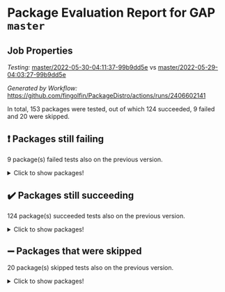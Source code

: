 # Package Evaluation Report for GAP `master`

## Job Properties

*Testing:* [master/2022-05-30-04:11:37-99b9dd5e](https://github.com/fingolfin/PackageDistro/blob/data/reports/master/2022-05-30-04:11:37-99b9dd5e) vs [master/2022-05-29-04:03:27-99b9dd5e](https://github.com/fingolfin/PackageDistro/blob/data/reports/master/2022-05-29-04:03:27-99b9dd5e)

*Generated by Workflow:* https://github.com/fingolfin/PackageDistro/actions/runs/2406602141

In total, 153 packages were tested, out of which 124 succeeded, 9 failed and 20 were skipped.

## :exclamation: Packages still failing

9 package(s) failed tests also on the previous version.
<details><summary>Click to show packages!</summary>

- fining 1.4.1 [(failure)](https://github.com/fingolfin/PackageDistro/runs/6648261263?check_suite_focus=true)
- francy 1.2.4 [(failure)](https://github.com/fingolfin/PackageDistro/runs/6648261470?check_suite_focus=true)
- hap 1.39 [(failure)](https://github.com/fingolfin/PackageDistro/runs/6648261827?check_suite_focus=true)
- normalizinterface 1.3.2 [(failure)](https://github.com/fingolfin/PackageDistro/runs/6648263239?check_suite_focus=true)
- packagemanager 1.2 [(failure)](https://github.com/fingolfin/PackageDistro/runs/6648263565?check_suite_focus=true)
- rcwa 4.6.4 [(failure)](https://github.com/fingolfin/PackageDistro/runs/6648264271?check_suite_focus=true)
- recog 1.3.2 [(failure)](https://github.com/fingolfin/PackageDistro/runs/6648264454?check_suite_focus=true)
- semigroups 4.0.0 [(failure)](https://github.com/fingolfin/PackageDistro/runs/6648264810?check_suite_focus=true)
- ugaly 4.0.2 [(failure)](https://github.com/fingolfin/PackageDistro/runs/6648265603?check_suite_focus=true)
</details>

## :heavy_check_mark: Packages still succeeding

124 package(s) succeeded tests also on the previous version.
<details><summary>Click to show packages!</summary>

- ace 5.4 [(success)](https://github.com/fingolfin/PackageDistro/runs/6648260165?check_suite_focus=true)
- aclib 1.3.2 [(success)](https://github.com/fingolfin/PackageDistro/runs/6648260190?check_suite_focus=true)
- agt 0.2 [(success)](https://github.com/fingolfin/PackageDistro/runs/6648260217?check_suite_focus=true)
- alnuth 3.2.1 [(success)](https://github.com/fingolfin/PackageDistro/runs/6648260252?check_suite_focus=true)
- anupq 3.2.6 [(success)](https://github.com/fingolfin/PackageDistro/runs/6648260282?check_suite_focus=true)
- atlasrep 2.1.2 [(success)](https://github.com/fingolfin/PackageDistro/runs/6648260308?check_suite_focus=true)
- autodoc 2022.03.10 [(success)](https://github.com/fingolfin/PackageDistro/runs/6648260329?check_suite_focus=true)
- automata 1.15 [(success)](https://github.com/fingolfin/PackageDistro/runs/6648260356?check_suite_focus=true)
- automgrp 1.3.2 [(success)](https://github.com/fingolfin/PackageDistro/runs/6648260378?check_suite_focus=true)
- autpgrp 1.10.2 [(success)](https://github.com/fingolfin/PackageDistro/runs/6648260409?check_suite_focus=true)
- cap 2022.05-08 [(success)](https://github.com/fingolfin/PackageDistro/runs/6648260437?check_suite_focus=true)
- caratinterface 2.3.3 [(success)](https://github.com/fingolfin/PackageDistro/runs/6648260462?check_suite_focus=true)
- cddinterface 2020.06.24 [(success)](https://github.com/fingolfin/PackageDistro/runs/6648260491?check_suite_focus=true)
- circle 1.6.5 [(success)](https://github.com/fingolfin/PackageDistro/runs/6648260514?check_suite_focus=true)
- classicpres 1.22 [(success)](https://github.com/fingolfin/PackageDistro/runs/6648260532?check_suite_focus=true)
- cohomolo 1.6.10 [(success)](https://github.com/fingolfin/PackageDistro/runs/6648260564?check_suite_focus=true)
- congruence 1.2.4 [(success)](https://github.com/fingolfin/PackageDistro/runs/6648260604?check_suite_focus=true)
- corelg 1.56 [(success)](https://github.com/fingolfin/PackageDistro/runs/6648260634?check_suite_focus=true)
- crime 1.6 [(success)](https://github.com/fingolfin/PackageDistro/runs/6648260661?check_suite_focus=true)
- crisp 1.4.5 [(success)](https://github.com/fingolfin/PackageDistro/runs/6648260692?check_suite_focus=true)
- crypting 0.10 [(success)](https://github.com/fingolfin/PackageDistro/runs/6648260713?check_suite_focus=true)
- cryst 4.1.24 [(success)](https://github.com/fingolfin/PackageDistro/runs/6648260738?check_suite_focus=true)
- crystcat 1.1.9 [(success)](https://github.com/fingolfin/PackageDistro/runs/6648260764?check_suite_focus=true)
- ctbllib 1.3.4 [(success)](https://github.com/fingolfin/PackageDistro/runs/6648260798?check_suite_focus=true)
- cubefree 1.19 [(success)](https://github.com/fingolfin/PackageDistro/runs/6648260822?check_suite_focus=true)
- curlinterface 2.2.2 [(success)](https://github.com/fingolfin/PackageDistro/runs/6648260851?check_suite_focus=true)
- cvec 2.7.5 [(success)](https://github.com/fingolfin/PackageDistro/runs/6648260873?check_suite_focus=true)
- datastructures 0.2.7 [(success)](https://github.com/fingolfin/PackageDistro/runs/6648260908?check_suite_focus=true)
- deepthought 1.0.5 [(success)](https://github.com/fingolfin/PackageDistro/runs/6648260964?check_suite_focus=true)
- design 1.7 [(success)](https://github.com/fingolfin/PackageDistro/runs/6648260996?check_suite_focus=true)
- difsets 2.3.1 [(success)](https://github.com/fingolfin/PackageDistro/runs/6648261031?check_suite_focus=true)
- digraphs 1.5.3 [(success)](https://github.com/fingolfin/PackageDistro/runs/6648261065?check_suite_focus=true)
- edim 1.3.5 [(success)](https://github.com/fingolfin/PackageDistro/runs/6648261104?check_suite_focus=true)
- example 4.3.1 [(success)](https://github.com/fingolfin/PackageDistro/runs/6648261136?check_suite_focus=true)
- factint 1.6.3 [(success)](https://github.com/fingolfin/PackageDistro/runs/6648261172?check_suite_focus=true)
- ferret 1.0.7 [(success)](https://github.com/fingolfin/PackageDistro/runs/6648261200?check_suite_focus=true)
- fga 1.4.0 [(success)](https://github.com/fingolfin/PackageDistro/runs/6648261233?check_suite_focus=true)
- float 1.0.3 [(success)](https://github.com/fingolfin/PackageDistro/runs/6648261297?check_suite_focus=true)
- format 1.4.3 [(success)](https://github.com/fingolfin/PackageDistro/runs/6648261342?check_suite_focus=true)
- forms 1.2.7 [(success)](https://github.com/fingolfin/PackageDistro/runs/6648261372?check_suite_focus=true)
- fplsa 1.2.5 [(success)](https://github.com/fingolfin/PackageDistro/runs/6648261401?check_suite_focus=true)
- fr 2.4.8 [(success)](https://github.com/fingolfin/PackageDistro/runs/6648261427?check_suite_focus=true)
- fwtree 1.3 [(success)](https://github.com/fingolfin/PackageDistro/runs/6648261525?check_suite_focus=true)
- gbnp 1.0.5 [(success)](https://github.com/fingolfin/PackageDistro/runs/6648261551?check_suite_focus=true)
- generalizedmorphismsforcap 2022.05-01 [(success)](https://github.com/fingolfin/PackageDistro/runs/6648261581?check_suite_focus=true)
- genss 1.6.6 [(success)](https://github.com/fingolfin/PackageDistro/runs/6648261604?check_suite_focus=true)
- gradedringforhomalg 2022.03-01 [(success)](https://github.com/fingolfin/PackageDistro/runs/6648261632?check_suite_focus=true)
- grape 4.8.5 [(success)](https://github.com/fingolfin/PackageDistro/runs/6648261658?check_suite_focus=true)
- groupoids 1.69 [(success)](https://github.com/fingolfin/PackageDistro/runs/6648261701?check_suite_focus=true)
- grpconst 2.6.2 [(success)](https://github.com/fingolfin/PackageDistro/runs/6648261727?check_suite_focus=true)
- guarana 0.96.3 [(success)](https://github.com/fingolfin/PackageDistro/runs/6648261760?check_suite_focus=true)
- guava 3.16 [(success)](https://github.com/fingolfin/PackageDistro/runs/6648261800?check_suite_focus=true)
- hapcryst 0.1.14 [(success)](https://github.com/fingolfin/PackageDistro/runs/6648261869?check_suite_focus=true)
- hecke 1.5.3 [(success)](https://github.com/fingolfin/PackageDistro/runs/6648261904?check_suite_focus=true)
- help 3.5 [(success)](https://github.com/fingolfin/PackageDistro/runs/6648261931?check_suite_focus=true)
- idrel 2.43 [(success)](https://github.com/fingolfin/PackageDistro/runs/6648261964?check_suite_focus=true)
- images 1.3.1 [(success)](https://github.com/fingolfin/PackageDistro/runs/6648261992?check_suite_focus=true)
- intpic 0.2.4 [(success)](https://github.com/fingolfin/PackageDistro/runs/6648262040?check_suite_focus=true)
- io 4.7.2 [(success)](https://github.com/fingolfin/PackageDistro/runs/6648262070?check_suite_focus=true)
- irredsol 1.4.3 [(success)](https://github.com/fingolfin/PackageDistro/runs/6648262100?check_suite_focus=true)
- json 2.1.0 [(success)](https://github.com/fingolfin/PackageDistro/runs/6648262129?check_suite_focus=true)
- jupyterkernel 1.4.1 [(success)](https://github.com/fingolfin/PackageDistro/runs/6648262155?check_suite_focus=true)
- jupyterviz 1.5.1 [(success)](https://github.com/fingolfin/PackageDistro/runs/6648262179?check_suite_focus=true)
- kan 1.34 [(success)](https://github.com/fingolfin/PackageDistro/runs/6648262211?check_suite_focus=true)
- kbmag 1.5.9 [(success)](https://github.com/fingolfin/PackageDistro/runs/6648262233?check_suite_focus=true)
- laguna 3.9.5 [(success)](https://github.com/fingolfin/PackageDistro/runs/6648262256?check_suite_focus=true)
- liealgdb 2.2.1 [(success)](https://github.com/fingolfin/PackageDistro/runs/6648262294?check_suite_focus=true)
- liepring 2.6 [(success)](https://github.com/fingolfin/PackageDistro/runs/6648262318?check_suite_focus=true)
- liering 2.4.2 [(success)](https://github.com/fingolfin/PackageDistro/runs/6648262349?check_suite_focus=true)
- linearalgebraforcap 2022.05-04 [(success)](https://github.com/fingolfin/PackageDistro/runs/6648262382?check_suite_focus=true)
- loops 3.4.1 [(success)](https://github.com/fingolfin/PackageDistro/runs/6648262435?check_suite_focus=true)
- lpres 1.0.3 [(success)](https://github.com/fingolfin/PackageDistro/runs/6648262475?check_suite_focus=true)
- majoranaalgebras 1.4 [(success)](https://github.com/fingolfin/PackageDistro/runs/6648262513?check_suite_focus=true)
- mapclass 1.4.5 [(success)](https://github.com/fingolfin/PackageDistro/runs/6648262550?check_suite_focus=true)
- matgrp 0.64 [(success)](https://github.com/fingolfin/PackageDistro/runs/6648262585?check_suite_focus=true)
- modisom 2.5.2 [(success)](https://github.com/fingolfin/PackageDistro/runs/6648262642?check_suite_focus=true)
- modulepresentationsforcap 2022.05-03 [(success)](https://github.com/fingolfin/PackageDistro/runs/6648262726?check_suite_focus=true)
- monoidalcategories 2022.05-05 [(success)](https://github.com/fingolfin/PackageDistro/runs/6648262874?check_suite_focus=true)
- nconvex 2020.11-04 [(success)](https://github.com/fingolfin/PackageDistro/runs/6648262978?check_suite_focus=true)
- nilmat 1.4.1 [(success)](https://github.com/fingolfin/PackageDistro/runs/6648263077?check_suite_focus=true)
- nock 1.5 [(success)](https://github.com/fingolfin/PackageDistro/runs/6648263141?check_suite_focus=true)
- nq 2.5.8 [(success)](https://github.com/fingolfin/PackageDistro/runs/6648263321?check_suite_focus=true)
- numericalsgps 1.3.0 [(success)](https://github.com/fingolfin/PackageDistro/runs/6648263384?check_suite_focus=true)
- openmath 11.5.1 [(success)](https://github.com/fingolfin/PackageDistro/runs/6648263454?check_suite_focus=true)
- orb 4.8.4 [(success)](https://github.com/fingolfin/PackageDistro/runs/6648263511?check_suite_focus=true)
- patternclass 2.4.2 [(success)](https://github.com/fingolfin/PackageDistro/runs/6648263624?check_suite_focus=true)
- permut 2.0.4 [(success)](https://github.com/fingolfin/PackageDistro/runs/6648263682?check_suite_focus=true)
- polenta 1.3.10 [(success)](https://github.com/fingolfin/PackageDistro/runs/6648263762?check_suite_focus=true)
- polymaking 0.8.6 [(success)](https://github.com/fingolfin/PackageDistro/runs/6648263847?check_suite_focus=true)
- primgrp 3.4.2 [(success)](https://github.com/fingolfin/PackageDistro/runs/6648263911?check_suite_focus=true)
- profiling 2.5.0 [(success)](https://github.com/fingolfin/PackageDistro/runs/6648263975?check_suite_focus=true)
- qpa 1.33 [(success)](https://github.com/fingolfin/PackageDistro/runs/6648264044?check_suite_focus=true)
- quagroup 1.8.3 [(success)](https://github.com/fingolfin/PackageDistro/runs/6648264112?check_suite_focus=true)
- radiroot 2.9 [(success)](https://github.com/fingolfin/PackageDistro/runs/6648264188?check_suite_focus=true)
- rds 1.8 [(success)](https://github.com/fingolfin/PackageDistro/runs/6648264360?check_suite_focus=true)
- repndecomp 1.2.1 [(success)](https://github.com/fingolfin/PackageDistro/runs/6648264552?check_suite_focus=true)
- repsn 3.1.0 [(success)](https://github.com/fingolfin/PackageDistro/runs/6648264625?check_suite_focus=true)
- resclasses 4.7.2 [(success)](https://github.com/fingolfin/PackageDistro/runs/6648264683?check_suite_focus=true)
- scscp 2.3.1 [(success)](https://github.com/fingolfin/PackageDistro/runs/6648264753?check_suite_focus=true)
- sglppow 2.2 [(success)](https://github.com/fingolfin/PackageDistro/runs/6648264865?check_suite_focus=true)
- sgpviz 0.999.5 [(success)](https://github.com/fingolfin/PackageDistro/runs/6648264913?check_suite_focus=true)
- simpcomp 2.1.14 [(success)](https://github.com/fingolfin/PackageDistro/runs/6648264970?check_suite_focus=true)
- singular 2020.12.18 [(success)](https://github.com/fingolfin/PackageDistro/runs/6648265032?check_suite_focus=true)
- sla 1.5.3 [(success)](https://github.com/fingolfin/PackageDistro/runs/6648265101?check_suite_focus=true)
- smallgrp 1.5 [(success)](https://github.com/fingolfin/PackageDistro/runs/6648265156?check_suite_focus=true)
- smallsemi 0.6.13 [(success)](https://github.com/fingolfin/PackageDistro/runs/6648265211?check_suite_focus=true)
- sonata 2.9.4 [(success)](https://github.com/fingolfin/PackageDistro/runs/6648265266?check_suite_focus=true)
- sophus 1.25 [(success)](https://github.com/fingolfin/PackageDistro/runs/6648265296?check_suite_focus=true)
- spinsym 1.5.2 [(success)](https://github.com/fingolfin/PackageDistro/runs/6648265357?check_suite_focus=true)
- symbcompcc 1.3.2 [(success)](https://github.com/fingolfin/PackageDistro/runs/6648265397?check_suite_focus=true)
- thelma 1.3 [(success)](https://github.com/fingolfin/PackageDistro/runs/6648265442?check_suite_focus=true)
- tomlib 1.2.9 [(success)](https://github.com/fingolfin/PackageDistro/runs/6648265483?check_suite_focus=true)
- toric 1.9.5 [(success)](https://github.com/fingolfin/PackageDistro/runs/6648265529?check_suite_focus=true)
- transgrp 3.6.2 [(success)](https://github.com/fingolfin/PackageDistro/runs/6648265570?check_suite_focus=true)
- unipot 1.5 [(success)](https://github.com/fingolfin/PackageDistro/runs/6648265638?check_suite_focus=true)
- unitlib 4.1.0 [(success)](https://github.com/fingolfin/PackageDistro/runs/6648265678?check_suite_focus=true)
- utils 0.72 [(success)](https://github.com/fingolfin/PackageDistro/runs/6648265713?check_suite_focus=true)
- uuid 0.7 [(success)](https://github.com/fingolfin/PackageDistro/runs/6648265757?check_suite_focus=true)
- walrus 0.9991 [(success)](https://github.com/fingolfin/PackageDistro/runs/6648265793?check_suite_focus=true)
- wedderga 4.10.2 [(success)](https://github.com/fingolfin/PackageDistro/runs/6648265834?check_suite_focus=true)
- xmod 2.88 [(success)](https://github.com/fingolfin/PackageDistro/runs/6648265868?check_suite_focus=true)
- xmodalg 1.22 [(success)](https://github.com/fingolfin/PackageDistro/runs/6648265912?check_suite_focus=true)
- yangbaxter 0.10.0 [(success)](https://github.com/fingolfin/PackageDistro/runs/6648265946?check_suite_focus=true)
- zeromqinterface 0.13 [(success)](https://github.com/fingolfin/PackageDistro/runs/6648265977?check_suite_focus=true)
</details>

## :heavy_minus_sign: Packages that were skipped

20 package(s) skipped tests also on the previous version.
<details><summary>Click to show packages!</summary>

- 4ti2interface 2022.03-01 [(skipped)](https://github.com/fingolfin/PackageDistro/runs/6648198590?check_suite_focus=true)
- browse 1.8.14 [(skipped)](https://github.com/fingolfin/PackageDistro/runs/6648198590?check_suite_focus=true)
- examplesforhomalg 2022.03-01 [(skipped)](https://github.com/fingolfin/PackageDistro/runs/6648198590?check_suite_focus=true)
- gapdoc 1.6.5 [(skipped)](https://github.com/fingolfin/PackageDistro/runs/6648198590?check_suite_focus=true)
- gauss 2022.03-01 [(skipped)](https://github.com/fingolfin/PackageDistro/runs/6648198590?check_suite_focus=true)
- gaussforhomalg 2022.03-01 [(skipped)](https://github.com/fingolfin/PackageDistro/runs/6648198590?check_suite_focus=true)
- gradedmodules 2022.03-01 [(skipped)](https://github.com/fingolfin/PackageDistro/runs/6648198590?check_suite_focus=true)
- homalg 2022.03-01 [(skipped)](https://github.com/fingolfin/PackageDistro/runs/6648198590?check_suite_focus=true)
- homalgtocas 2022.03-01 [(skipped)](https://github.com/fingolfin/PackageDistro/runs/6648198590?check_suite_focus=true)
- io_forhomalg 2022.03-01 [(skipped)](https://github.com/fingolfin/PackageDistro/runs/6648198590?check_suite_focus=true)
- itc 1.5.1 [(skipped)](https://github.com/fingolfin/PackageDistro/runs/6648198590?check_suite_focus=true)
- localizeringforhomalg 2022.03-01 [(skipped)](https://github.com/fingolfin/PackageDistro/runs/6648198590?check_suite_focus=true)
- matricesforhomalg 2022.04-01 [(skipped)](https://github.com/fingolfin/PackageDistro/runs/6648198590?check_suite_focus=true)
- modules 2022.03-01 [(skipped)](https://github.com/fingolfin/PackageDistro/runs/6648198590?check_suite_focus=true)
- polycyclic 2.16 [(skipped)](https://github.com/fingolfin/PackageDistro/runs/6648198590?check_suite_focus=true)
- ringsforhomalg 2022.04-01 [(skipped)](https://github.com/fingolfin/PackageDistro/runs/6648198590?check_suite_focus=true)
- sco 2022.03-01 [(skipped)](https://github.com/fingolfin/PackageDistro/runs/6648198590?check_suite_focus=true)
- toolsforhomalg 2022.05-01 [(skipped)](https://github.com/fingolfin/PackageDistro/runs/6648198590?check_suite_focus=true)
- toricvarieties 2022.03.23 [(skipped)](https://github.com/fingolfin/PackageDistro/runs/6648198590?check_suite_focus=true)
- xgap 4.31 [(skipped)](https://github.com/fingolfin/PackageDistro/runs/6648198590?check_suite_focus=true)
</details>

